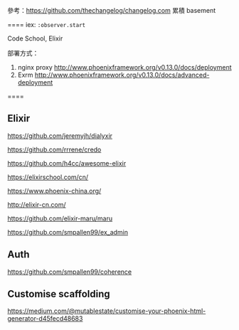 參考：https://github.com/thechangelog/changelog.com
累積 basement

====
iex:
`:observer.start`

Code School, Elixir

部署方式：
1. nginx proxy http://www.phoenixframework.org/v0.13.0/docs/deployment
2. Exrm http://www.phoenixframework.org/v0.13.0/docs/advanced-deployment

====

## Elixir
https://github.com/jeremyjh/dialyxir

https://github.com/rrrene/credo

https://github.com/h4cc/awesome-elixir

https://elixirschool.com/cn/

https://www.phoenix-china.org/

http://elixir-cn.com/

https://github.com/elixir-maru/maru

https://github.com/smpallen99/ex_admin

## Auth
https://github.com/smpallen99/coherence

## Customise scaffolding
https://medium.com/@mutablestate/customise-your-phoenix-html-generator-d45fecd48683
